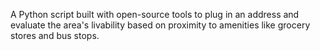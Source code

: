 A Python script built with open-source tools to plug in an address and evaluate the area's livability based on proximity to amenities like grocery stores and bus stops.
